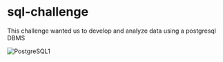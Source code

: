 # sql-challenge

This challenge wanted us to develop and analyze data using a postgresql DBMS

![PostgreSQL1](https://github.com/dthomas0424/sql-challenge/assets/135156232/536b2cde-7c4f-4e13-82a0-28807c4f3ddb)
